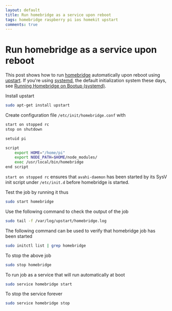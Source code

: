 ```yaml
---
layout: default
title: Run homebridge as a service upon reboot
tags: homebridge raspberry pi ios homekit upstart
comments: true
---
```

# Run homebridge as a service upon reboot

This post shows how to run [homebridge](https://github.com/nfarina/homebridge/wiki/Running-HomeBridge-on-a-Raspberry-Pi) automatically upon reboot using [upstart](http://upstart.ubuntu.com/cookbook/). If you're using [systemd](https://www.freedesktop.org/wiki/Software/systemd/), the default initialization system these days, see [Running Homebridge on Bootup (systemd)](https://github.com/nfarina/homebridge/wiki/Running-HomeBridge-on-a-Raspberry-Pi#running-homebridge-on-bootup-systemd).

Install upstart

```bash
sudo apt-get install upstart
```

Create configuration file `/etc/init/homebridge.conf` with

```bash
start on stopped rc
stop on shutdown

setuid pi

script
    export HOME="/home/pi"
    export NODE_PATH=$HOME/node_modules/
    exec /usr/local/bin/homebridge
end script
```

`start on stopped rc` ensures that `avahi-daemon` has been started by its SysV init script under `/etc/init.d` before homebridge is started.

Test the job by running it thus

```bash
sudo start homebridge
```

Use the following command to check the output of the job

```bash
sudo tail -f /var/log/upstart/homebridge.log
```

The following command can be used to verify that homebridge job has been started

```bash
sudo initctl list | grep homebridge
```

To stop the above job

```bash
sudo stop homebridge
```

To run job as a service that will run automatically at boot

```bash
sudo service homebridge start
```

To stop the service forever

```bash
sudo service homebridge stop
```
